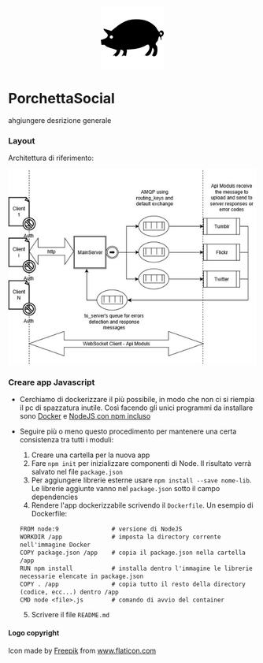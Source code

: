<p align="center">
  <img src="https://raw.githubusercontent.com/MrSpadala/PorchettaSocial/master/MainServer/res/porchetta_logo.png" alt="logo">
</p>

# PorchettaSocial
ahgiungere desrizione generale 

### Layout
Architettura di riferimento:

<p align="center">
   <img src="https://raw.githubusercontent.com/MrSpadala/PorchettaSocial/master/Diagram.jpg" alt="Architectur image">
</p>

### Creare app Javascript
 - Cerchiamo di dockerizzare il più possibile, in modo che non ci si riempia il pc di spazzatura inutile. Così facendo gli unici programmi da installare sono [Docker](https://docs.docker.com/engine/installation/) e [NodeJS con npm incluso](https://nodejs.org/en/download/)
 
  - Seguire più o meno questo procedimento per mantenere una certa consistenza tra tutti i moduli:
    1. Creare una cartella per la nuova app
    2. Fare `npm init` per inizializzare componenti di Node. Il risultato verrà salvato nel file `package.json`
    3. Per aggiungere librerie esterne usare `npm install --save nome-lib`. Le librerie aggiunte vanno nel 
    `package.json` sotto il campo dependencies
    4. Rendere l'app dockerizzabile scrivendo il `Dockerfile`. Un esempio di Dockerfile:
      ```
      FROM node:9               # versione di NodeJS
      WORKDIR /app              # imposta la directory corrente nell'immagine Docker
      COPY package.json /app    # copia il package.json nella cartella /app
      RUN npm install           # installa dentro l'immagine le librerie necessarie elencate in package.json
      COPY . /app               # copia tutto il resto della directory (codice, ecc...) dentro /app
      CMD node <file>.js        # comando di avvio del container
      ```
    5. Scrivere il file `README.md` 
      
#### Logo copyright
Icon made by [Freepik](https://www.freepik.com/) from www.flaticon.com
